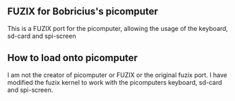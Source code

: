 ## FUZIX for Bobricius's picomputer
This is a FUZIX port for the picomputer, allowing the usage of the keyboard, sd-card and spi-screen

## How to load onto picomputer



I am not the creator of picomputer or FUZIX or the original fuzix port. I have modified the fuzix kernel to work with the picomputers keyboard, sd-card and spi-screen.
